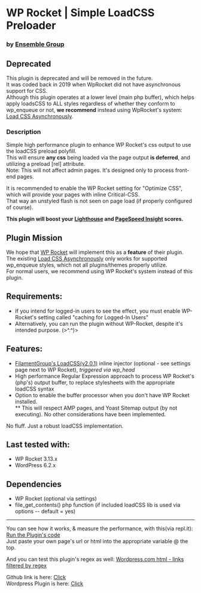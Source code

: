 # WP Rocket | Simple LoadCSS Preloader
### by [Ensemble Group](https://ensemblegroup.net)  

## Deprecated
This plugin is deprecated and will be removed in the future.  
It was coded back in 2019 when WpRocket did not have asynchronous support for CSS.  
Although this plugin operates at a lower level (main php buffer), which helps apply loadsCSS to ALL styles regardless of whether they conform to wp_enqueue or not, **we recommend** instead using WpRocket's system: [Load CSS Asynchronously](https://docs.wp-rocket.me/article/1266-load-css-asynchronously).

### Description

Simple high performance plugin to enhance WP Rocket's css output to use the loadCSS preload polyfill.  
This will ensure **any css** being loaded via the page output **is deferred**, and utilizing a preload [rel] attribute.  
Note: This will not affect admin pages. It's designed only to process front-end pages.  
  
It is recommended to enable the WP Rocket setting for "Optimize CSS", which will provide your pages with inline Critical-CSS.  
That way an unstyled flash is not seen on page load (if properly configured of course).  

**This plugin will boost your [Lighthouse](https://developers.google.com/web/tools/lighthouse/) and [PageSpeed Insight](https://developers.google.com/speed/pagespeed/insights/) scores.**
  
## Plugin Mission 
We hope that [WP Rocket](https://wp-rocket.me/) will implement this as a **feature** of their plugin.  
The existing [Load CSS Asynchronously](https://docs.wp-rocket.me/article/1266-load-css-asynchronously) only works for supported wp_enqueue styles, which not all plugins/themes properly utilize.  
For normal users, we recommend using WP Rocket's system instead of this plugin.  

## Requirements: 
* If you intend for logged-in users to see the effect, you must enable WP-Rocket's setting called "caching for Logged-In Users"
* Alternatively, you can run the plugin without WP-Rocket, despite it's intended purpose.    (>^.^)>

## Features:  
* [FilamentGroup's LoadCSS(v2.0.1)](https://github.com/filamentgroup/loadCSS/tree/2.0.1) inline injector 
  (optional - see settings page next to WP Rocket), *triggered via wp_head*  
* High performance Regular Expression approach to process WP Rocket's (php's) output buffer, to replace stylesheets with the appropriate loadCSS syntax  
* Option to enable the buffer processor when you don't have WP Rocket installed.  
** This will respect AMP pages, and Yoast Sitemap output (by not executing). No other considerations have been implemented.  

No fluff. Just a robust loadCSS implementation.  

## Last tested with:
* WP Rocket 3.13.x
* WordPress 6.2.x

## Dependencies
* WP Rocket  (optional via settings)  
* file_get_contents() php function  (if included loadCSS lib is used via options -- default = yes)

------------

You can see how it works, & measure the performance, with this(via repl.it): [Run the Plugin's code](https://repl.it/@ensemblebd/WPRocketLoadCSSMeasurement)  
Just paste your own page's url or html into the appropriate variable @ the top.  

And you can test this plugin's regex as well: [Wordpress.com html - links filtered by regex](https://regex101.com/r/xsugT7/1/)  

Github link is here: [Click](https://github.com/ensemblebd/wp-rocket-loadcss)  
Wordpress Plugin is here: [Click](https://wordpress.org/plugins/enhance-wp-rocket-loadcss/)

